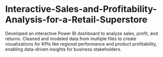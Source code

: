 # Interactive-Sales-and-Profitability-Analysis-for-a-Retail-Superstore
Developed an interactive Power BI dashboard to analyze sales, profit, and returns. Cleaned and modeled data from multiple files to create visualizations for KPIs like regional performance and product profitability, enabling data-driven insights for business stakeholders.
